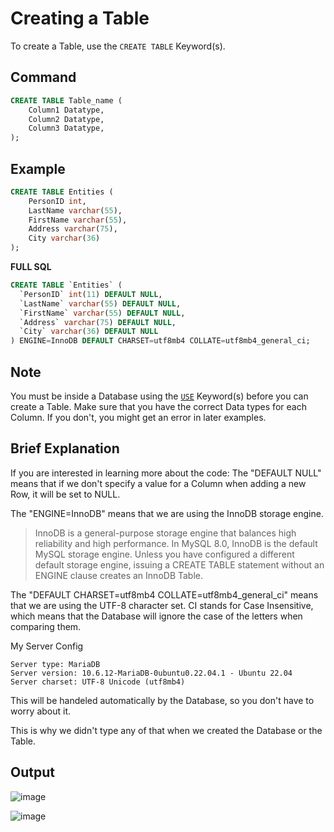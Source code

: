 # Creating a Table

To create a Table, use the `CREATE TABLE` Keyword(s).

## Command

```sql
CREATE TABLE Table_name (
    Column1 Datatype,
    Column2 Datatype,
    Column3 Datatype,
);
```

## Example

```sql
CREATE TABLE Entities (
    PersonID int,
    LastName varchar(55),
    FirstName varchar(55),
    Address varchar(75),
    City varchar(36)
);
```

**FULL SQL**

```sql
CREATE TABLE `Entities` (
  `PersonID` int(11) DEFAULT NULL,
  `LastName` varchar(55) DEFAULT NULL,
  `FirstName` varchar(55) DEFAULT NULL,
  `Address` varchar(75) DEFAULT NULL,
  `City` varchar(36) DEFAULT NULL
) ENGINE=InnoDB DEFAULT CHARSET=utf8mb4 COLLATE=utf8mb4_general_ci;
```

## Note

You must be inside a Database using the [`USE`](../Database/Use.md) Keyword(s) before you can create a Table.
Make sure that you have the correct Data types for each Column. If you don't, you might get an error in later examples.

## Brief Explanation

If you are interested in learning more about the code: The "DEFAULT NULL" means that if we don't specify a value for a Column when adding a new Row, it will be set to NULL.

The "ENGINE=InnoDB" means that we are using the InnoDB storage engine.

> InnoDB is a general-purpose storage engine that balances high reliability and high performance.
> In MySQL 8.0, InnoDB is the default MySQL storage engine.
> Unless you have configured a different default storage engine, issuing a CREATE TABLE statement without an ENGINE clause creates an InnoDB Table.

The "DEFAULT CHARSET=utf8mb4 COLLATE=utf8mb4_general_ci" means that we are using the UTF-8 character set.
CI stands for Case Insensitive, which means that the Database will ignore the case of the letters when comparing them.

My Server Config

```
Server type: MariaDB
Server version: 10.6.12-MariaDB-0ubuntu0.22.04.1 - Ubuntu 22.04
Server charset: UTF-8 Unicode (utf8mb4)
```

This will be handeled automatically by the Database, so you don't have to worry about it.

This is why we didn't type any of that when we created the Database or the Table.


## Output

![image](https://github.com/DrNeonsy/SQL-Note-Collection/assets/118444485/42b6e533-8a45-4368-856d-8d73d37ee6da)

![image](https://github.com/DrNeonsy/SQL-Note-Collection/assets/118444485/64264825-734d-466d-b5d3-260f1e0b4d44)

